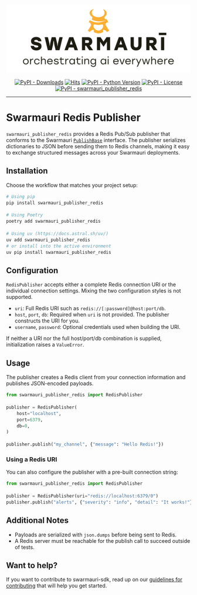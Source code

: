 ![Swarmauri Logo](https://github.com/swarmauri/swarmauri-sdk/blob/3d4d1cfa949399d7019ae9d8f296afba773dfb7f/assets/swarmauri.brand.theme.svg)

<p align="center">
    <a href="https://pypi.org/project/swarmauri_publisher_redis/">
        <img src="https://img.shields.io/pypi/dm/swarmauri_publisher_redis" alt="PyPI - Downloads"/></a>
    <a href="https://hits.sh/github.com/swarmauri/swarmauri-sdk/tree/master/pkgs/standards/swarmauri_publisher_redis/">
        <img alt="Hits" src="https://hits.sh/github.com/swarmauri/swarmauri-sdk/tree/master/pkgs/standards/swarmauri_publisher_redis.svg"/></a>
    <a href="https://pypi.org/project/swarmauri_publisher_redis/">
        <img src="https://img.shields.io/pypi/pyversions/swarmauri_publisher_redis" alt="PyPI - Python Version"/></a>
    <a href="https://pypi.org/project/swarmauri_publisher_redis/">
        <img src="https://img.shields.io/pypi/l/swarmauri_publisher_redis" alt="PyPI - License"/></a>
    <a href="https://pypi.org/project/swarmauri_publisher_redis/">
        <img src="https://img.shields.io/pypi/v/swarmauri_publisher_redis?label=swarmauri_publisher_redis&color=green" alt="PyPI - swarmauri_publisher_redis"/></a>

</p>

---

# Swarmauri Redis Publisher

`swarmauri_publisher_redis` provides a Redis Pub/Sub publisher that conforms to the Swarmauri [`PublishBase`](https://github.com/swarmauri/swarmauri-sdk/tree/master/pkgs/standards/swarmauri_base) interface. The publisher serializes dictionaries to JSON before sending them to Redis channels, making it easy to exchange structured messages across your Swarmauri deployments.

## Installation

Choose the workflow that matches your project setup:

```bash
# Using pip
pip install swarmauri_publisher_redis

# Using Poetry
poetry add swarmauri_publisher_redis

# Using uv (https://docs.astral.sh/uv/)
uv add swarmauri_publisher_redis
# or install into the active environment
uv pip install swarmauri_publisher_redis
```

## Configuration

`RedisPublisher` accepts either a complete Redis connection URI or the individual connection settings. Mixing the two configuration styles is not supported.

- `uri`: Full Redis URI such as `redis://[:password]@host:port/db`.
- `host`, `port`, `db`: Required when `uri` is not provided. The publisher constructs the URI for you.
- `username`, `password`: Optional credentials used when building the URI.

If neither a URI nor the full host/port/db combination is supplied, initialization raises a `ValueError`.

## Usage

The publisher creates a Redis client from your connection information and publishes JSON-encoded payloads.

```python
from swarmauri_publisher_redis import RedisPublisher

publisher = RedisPublisher(
    host="localhost",
    port=6379,
    db=0,
)

publisher.publish("my_channel", {"message": "Hello Redis!"})
```

### Using a Redis URI

You can also configure the publisher with a pre-built connection string:

```python
from swarmauri_publisher_redis import RedisPublisher

publisher = RedisPublisher(uri="redis://localhost:6379/0")
publisher.publish("alerts", {"severity": "info", "detail": "It works!"})
```

## Additional Notes

- Payloads are serialized with `json.dumps` before being sent to Redis.
- A Redis server must be reachable for the publish call to succeed outside of tests.

## Want to help?

If you want to contribute to swarmauri-sdk, read up on our
[guidelines for contributing](https://github.com/swarmauri/swarmauri-sdk/blob/master/CONTRIBUTING.md)
that will help you get started.
